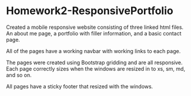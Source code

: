 # Homework2-ResponsivePortfolio

Created a mobile responsive website consisting of three linked html files. An about me page, a portfolio with filler information, and a basic contact page. 

All of the pages have a working navbar with working links to each page.

The pages were created using Bootstrap gridding and are all responsive. Each page correctly sizes when the windows are resized in to xs, sm, md, and so on. 

All pages have a sticky footer that resized with the windows. 